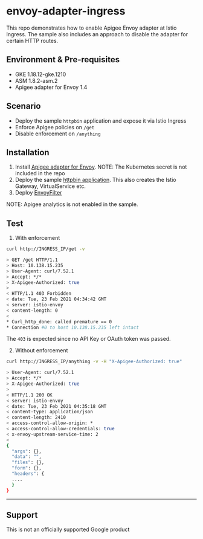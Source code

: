 # envoy-adapter-ingress

This repo demonstrates how to enable Apigee Envoy adapter at Istio Ingress. The sample also includes an approach to disable the adapter for certain HTTP routes.

## Environment & Pre-requisites

* GKE 1.18.12-gke.1210
* ASM 1.8.2-asm.2
* Apigee adapter for Envoy 1.4

## Scenario

* Deploy the sample `httpbin` application and expose it via Istio Ingress
* Enforce Apigee policies on `/get`
* Disable enforcement on `/anything`

## Installation

1. Install [Apigee adapter for Envoy](./apigee-envoy-adapter.yaml). NOTE: The Kubernetes secret is not included in the repo
2. Deploy the sample [httpbin application](./istio-manifests.yaml). This also creates the Istio Gateway, VirtualService etc.
3. Deploy [EnvoyFilter](./envoy-adapter-ingress.yaml)

NOTE: Apigee analytics is not enabled in the sample.

## Test

1. With enforcement

```bash
curl http://INGRESS_IP/get -v

> GET /get HTTP/1.1
> Host: 10.138.15.235
> User-Agent: curl/7.52.1
> Accept: */*
> X-Apigee-Authorized: true
> 
< HTTP/1.1 403 Forbidden
< date: Tue, 23 Feb 2021 04:34:42 GMT
< server: istio-envoy
< content-length: 0
< 
* Curl_http_done: called premature == 0
* Connection #0 to host 10.138.15.235 left intact
```

The `403` is expected since no API Key or OAuth token was passed.

2. Without enforcement

```bash
curl http://INGRESS_IP/anything -v -H "X-Apigee-Authorized: true"

> User-Agent: curl/7.52.1
> Accept: */*
> X-Apigee-Authorized: true
> 
< HTTP/1.1 200 OK
< server: istio-envoy
< date: Tue, 23 Feb 2021 04:35:18 GMT
< content-type: application/json
< content-length: 2410
< access-control-allow-origin: *
< access-control-allow-credentials: true
< x-envoy-upstream-service-time: 2
< 
{
  "args": {}, 
  "data": "", 
  "files": {}, 
  "form": {}, 
  "headers": {
  ....
  }
}
```

___

## Support

This is not an officially supported Google product